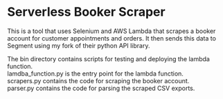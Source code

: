 # Serverless Booker Scraper

This is a tool that uses Selenium and AWS Lambda that scrapes a booker account for customer appointments and orders.
It then sends this data to Segment using my fork of their python API library.

The bin directory contains scripts for testing and deploying the lambda function.\
lamdba_function.py is the entry point for the lambda function.\
scrapers.py contains the code for scraping the booker account.\
parser.py contains the code for parsing the scraped CSV exports.
